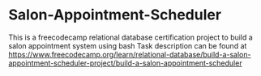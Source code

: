 # Salon-Appointment-Scheduler
This is a freecodecamp relational database certification project to build a salon appointment system using bash
Task description can be found at
https://www.freecodecamp.org/learn/relational-database/build-a-salon-appointment-scheduler-project/build-a-salon-appointment-scheduler
